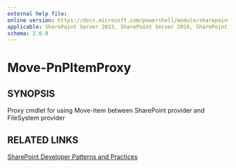```yaml
---
external help file:
online version: https://docs.microsoft.com/powershell/module/sharepoint-pnp/move-pnpitemproxy
applicable: SharePoint Server 2013, SharePoint Server 2016, SharePoint Server 2019, SharePoint Online
schema: 2.0.0
---
```

# Move-PnPItemProxy

## SYNOPSIS
Proxy cmdlet for using Move-Item between SharePoint provider and FileSystem provider

## RELATED LINKS

[SharePoint Developer Patterns and Practices](https://aka.ms/sppnp)
